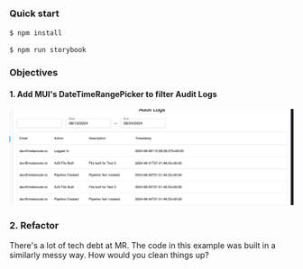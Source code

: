 ### Quick start

```
$ npm install
```

```
$ npm run storybook
```

### Objectives

#### 1. Add MUI's DateTimeRangePicker to filter Audit Logs
![goal](./docs/goal.png)

### 2. Refactor 
There's a lot of tech debt at MR. The code in this example
was built in a similarly messy way. How would you clean things up? 

